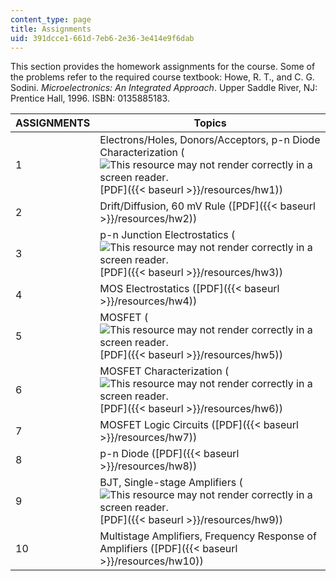 ```yaml
---
content_type: page
title: Assignments
uid: 391dcce1-661d-7eb6-2e36-3e414e9f6dab
---
```


This section provides the homework assignments for the course. Some of the problems refer to the required course textbook: Howe, R. T., and C. G. Sodini. _Microelectronics: An Integrated Approach_. Upper Saddle River, NJ: Prentice Hall, 1996. ISBN: 0135885183.

| ASSIGNMENTS | Topics |
| --- | --- |
| 1 | Electrons/Holes, Donors/Acceptors, p-n Diode Characterization (![This resource may not render correctly in a screen reader.](/images/inacessible.gif)[PDF]({{< baseurl >}}/resources/hw1)) |
| 2 | Drift/Diffusion, 60 mV Rule ([PDF]({{< baseurl >}}/resources/hw2)) |
| 3 | p-n Junction Electrostatics (![This resource may not render correctly in a screen reader.](/images/inacessible.gif)[PDF]({{< baseurl >}}/resources/hw3)) |
| 4 | MOS Electrostatics ([PDF]({{< baseurl >}}/resources/hw4)) |
| 5 | MOSFET (![This resource may not render correctly in a screen reader.](/images/inacessible.gif)[PDF]({{< baseurl >}}/resources/hw5)) |
| 6 | MOSFET Characterization (![This resource may not render correctly in a screen reader.](/images/inacessible.gif)[PDF]({{< baseurl >}}/resources/hw6)) |
| 7 | MOSFET Logic Circuits ([PDF]({{< baseurl >}}/resources/hw7)) |
| 8 | p-n Diode ([PDF]({{< baseurl >}}/resources/hw8)) |
| 9 | BJT, Single-stage Amplifiers (![This resource may not render correctly in a screen reader.](/images/inacessible.gif)[PDF]({{< baseurl >}}/resources/hw9)) |
| 10 | Multistage Amplifiers, Frequency Response of Amplifiers ([PDF]({{< baseurl >}}/resources/hw10))